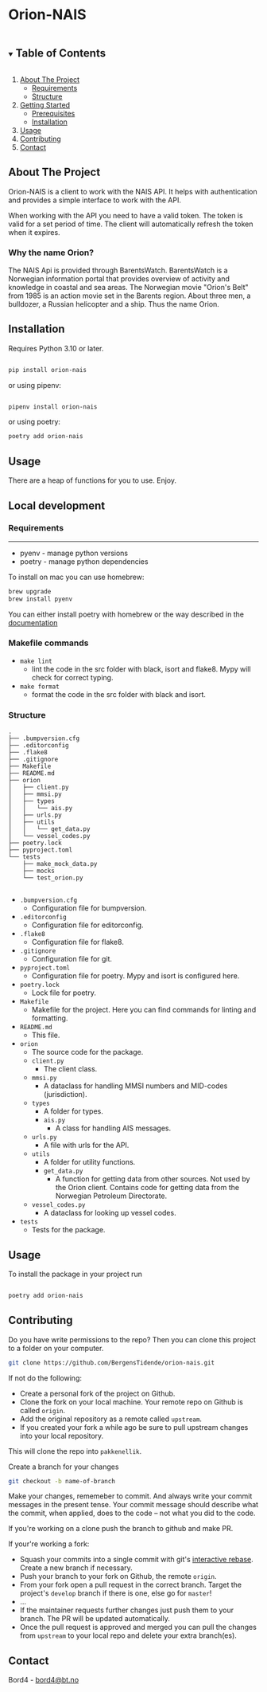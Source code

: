 # Orion-NAIS


<!-- TABLE OF CONTENTS -->
<details open="open">
  <summary><h2 style="display: inline-block">Table of Contents</h2></summary>
  <ol>
    <li>
      <a href="#about-the-project">About The Project</a>
      <ul>
        <li><a href="#requirements">Requirements</a></li>
        <li><a href="#structure">Structure</a></li>
      </ul>
    </li>
    <li>
      <a href="#getting-started">Getting Started</a>
      <ul>
        <li><a href="#prerequisites">Prerequisites</a></li>
        <li><a href="#installation">Installation</a></li>
      </ul>
    </li>
    <li><a href="#usage">Usage</a></li>
    <li><a href="#contributing">Contributing</a></li>
    <li><a href="#contact">Contact</a></li>
  </ol>
</details>

<!-- ABOUT THE PROJECT -->

## About The Project

Orion-NAIS is a client to work with the NAIS API. It helps with authentication and provides a simple interface to work with the API.

When working with the API you need to have a valid token. The token is valid for a set period of time. The client will automatically refresh the token when it expires.

### Why the name Orion?

The NAIS Api is provided through BarentsWatch. BarentsWatch is a Norwegian information portal that provides overview of activity and knowledge in coastal and sea areas. The Norwegian movie "Orion's Belt" from 1985 is an action movie set in the Barents region. About three men, a bulldozer, a Russian helicopter and a ship. Thus the name Orion.

## Installation

Requires Python 3.10 or later.

```bash

pip install orion-nais

```

or using pipenv:

```bash

pipenv install orion-nais

```

or using poetry:

```bash
poetry add orion-nais
```

## Usage

There are a heap of functions for you to use. Enjoy.

## Local development

### Requirements
---

- pyenv - manage python versions
- poetry - manage python dependencies

To install on mac you can use homebrew:

```bash
brew upgrade
brew install pyenv
```

You can either install poetry with homebrew or the way described in the [documentation](https://python-poetry.org/docs/#installation)


### Makefile commands

- `make lint`
  - lint the code in the src folder with black, isort and flake8. Mypy will check for correct typing.
- `make format`
  - format the code in the src folder with black and isort.

### Structure

```
.
├── .bumpversion.cfg
├── .editorconfig
├── .flake8
├── .gitignore
├── Makefile
├── README.md
├── orion
│   ├── client.py
│   ├── mmsi.py
│   ├── types
│   │   └── ais.py
│   ├── urls.py
│   ├── utils
│   │   └── get_data.py
│   └── vessel_codes.py
├── poetry.lock
├── pyproject.toml
└── tests
    ├── make_mock_data.py
    ├── mocks
    └── test_orion.py
    
```

- `.bumpversion.cfg`
  - Configuration file for bumpversion.
- `.editorconfig`
  - Configuration file for editorconfig.
- `.flake8`
  - Configuration file for flake8.
- `.gitignore`
  - Configuration file for git.
- `pyproject.toml`
  - Configuration file for poetry. Mypy and isort is configured here.
- `poetry.lock`
  - Lock file for poetry.
- `Makefile`
  - Makefile for the project. Here you can find commands for linting and formatting.
- `README.md`
  - This file.
- `orion`
  - The source code for the package.
  - `client.py`
    - The client class.
  - `mmsi.py`
    - A dataclass for handling MMSI numbers and MID-codes (jurisdiction).
  - `types`
    - A folder for types.
    - `ais.py`
      - A class for handling AIS messages.
  - `urls.py`
    - A file with urls for the API.
  - `utils`
    - A folder for utility functions.
    - `get_data.py`
      - A function for getting data from other sources. Not used by the Orion client. Contains code for getting data from the Norwegian Petroleum Directorate.
  - `vessel_codes.py`
    - A dataclass for looking up vessel codes.
- `tests`
  - Tests for the package.

## Usage

To install the package in your project run

```bash

poetry add orion-nais
```

## Contributing

Do you have write permissions to the repo? Then you can clone this project to a folder on your computer.

```bash
git clone https://github.com/BergensTidende/orion-nais.git
```

If not do the following:

- Create a personal fork of the project on Github.
- Clone the fork on your local machine. Your remote repo on Github is called `origin`.
- Add the original repository as a remote called `upstream`.
- If you created your fork a while ago be sure to pull upstream changes into your local repository.

This will clone the repo into `pakkenellik`. 

Create a branch for your changes

```bash
git checkout -b name-of-branch
```

Make your changes, rememeber to commit. And always write your commit messages in the present tense. Your commit message should describe what the commit, when applied, does to the code – not what you did to the code.

If you're working on a clone push the branch to github and make PR.

If your're working a fork:

- Squash your commits into a single commit with git's [interactive rebase](https://help.github.com/articles/interactive-rebase). Create a new branch if necessary.
- Push your branch to your fork on Github, the remote `origin`.
- From your fork open a pull request in the correct branch. Target the project's `develop` branch if there is one, else go for `master`!
- …
- If the maintainer requests further changes just push them to your branch. The PR will be updated automatically.
- Once the pull request is approved and merged you can pull the changes from `upstream` to your local repo and delete
  your extra branch(es).

 <!-- CONTACT -->

## Contact

Bord4 - bord4@bt.no
